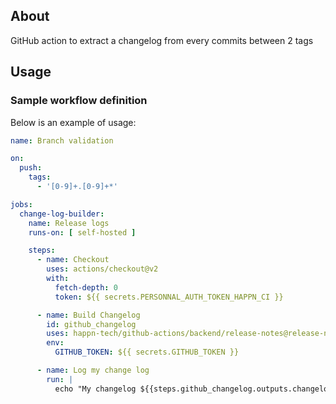 ## About

GitHub action to extract a changelog from every commits between 2 tags

## Usage
### Sample workflow definition

Below is an example of usage:

```yaml
name: Branch validation

on:
  push:
    tags:
      - '[0-9]+.[0-9]+*'

jobs:
  change-log-builder:
    name: Release logs
    runs-on: [ self-hosted ]

    steps:
      - name: Checkout
        uses: actions/checkout@v2
        with:
          fetch-depth: 0
          token: ${{ secrets.PERSONNAL_AUTH_TOKEN_HAPPN_CI }}

      - name: Build Changelog
        id: github_changelog
        uses: happn-tech/github-actions/backend/release-notes@release-notes
        env:
          GITHUB_TOKEN: ${{ secrets.GITHUB_TOKEN }}

      - name: Log my change log
        run: |
          echo "My changelog ${{steps.github_changelog.outputs.changelog}}"
```
